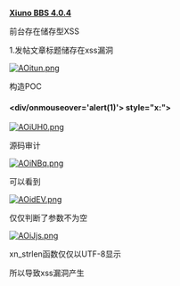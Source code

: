 [**Xiuno BBS 4.0.4**](http://bbs.xiuno.com/)

前台存在储存型XSS

1.发帖文章标题储存在xss漏洞

[![AOitun.png](https://s2.ax1x.com/2019/04/14/AOitun.png)](https://imgchr.com/i/AOitun)

构造POC

 					

####  							 							<div/onmouseover='alert(1)'> style="x:">							 						

[![AOiUH0.png](https://s2.ax1x.com/2019/04/14/AOiUH0.png)](https://imgchr.com/i/AOiUH0)

源码审计

[![AOiNBq.png](https://s2.ax1x.com/2019/04/14/AOiNBq.png)](https://imgchr.com/i/AOiNBq)

可以看到

[![AOidEV.png](https://s2.ax1x.com/2019/04/14/AOidEV.png)](https://imgchr.com/i/AOidEV)

仅仅判断了参数不为空

[![AOiJjs.png](https://s2.ax1x.com/2019/04/14/AOiJjs.png)](https://imgchr.com/i/AOiJjs)

xn_strlen函数仅仅以UTF-8显示

所以导致xss漏洞产生
